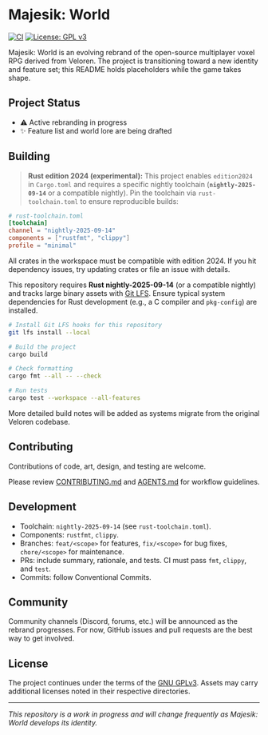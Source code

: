 # Majesik: World

[![CI](https://github.com/beyawnko/Majestik_World/actions/workflows/ci.yml/badge.svg)](https://github.com/beyawnko/Majestik_World/actions/workflows/ci.yml)
[![License: GPL v3](https://img.shields.io/badge/License-GPLv3-blue.svg)](LICENSE)

Majesik: World is an evolving rebrand of the open-source multiplayer voxel RPG derived from Veloren.
The project is transitioning toward a new identity and feature set; this README holds placeholders while the game takes shape.

## Project Status

- ⚠️ Active rebranding in progress
- ✨ Feature list and world lore are being drafted

## Building

> **Rust edition 2024 (experimental):** This project enables `edition2024` in `Cargo.toml` and requires a specific nightly toolchain (**`nightly-2025-09-14`** or a compatible nightly). Pin the toolchain via `rust-toolchain.toml` to ensure reproducible builds:

```toml
# rust-toolchain.toml
[toolchain]
channel = "nightly-2025-09-14"
components = ["rustfmt", "clippy"]
profile = "minimal"
```

All crates in the workspace must be compatible with edition 2024. If you hit dependency issues, try updating crates or file an issue with details.

This repository requires **Rust nightly-2025-09-14** (or a compatible nightly) and tracks large binary assets with [Git LFS](https://git-lfs.com/).
Ensure typical system dependencies for Rust development (e.g., a C compiler and `pkg-config`) are installed.

```bash
# Install Git LFS hooks for this repository
git lfs install --local

# Build the project
cargo build

# Check formatting
cargo fmt --all -- --check

# Run tests
cargo test --workspace --all-features
```

More detailed build notes will be added as systems migrate from the original Veloren codebase.

## Contributing

Contributions of code, art, design, and testing are welcome.

Please review [CONTRIBUTING.md](CONTRIBUTING.md) and [AGENTS.md](AGENTS.md) for workflow guidelines.

## Development

- Toolchain: `nightly-2025-09-14` (see `rust-toolchain.toml`).
- Components: `rustfmt`, `clippy`.
- Branches: `feat/<scope>` for features, `fix/<scope>` for bug fixes, `chore/<scope>` for maintenance.
- PRs: include summary, rationale, and tests. CI must pass `fmt`, `clippy`, and `test`.
- Commits: follow Conventional Commits.

## Community

Community channels (Discord, forums, etc.) will be announced as the rebrand progresses.
For now, GitHub issues and pull requests are the best way to get involved.

## License

The project continues under the terms of the [GNU GPLv3](LICENSE).
Assets may carry additional licenses noted in their respective directories.

---

_This repository is a work in progress and will change frequently as Majesik: World develops its identity._
